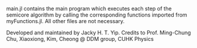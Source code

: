 main.jl contains the main program which executes each step of the semicore algorithm by calling the corresponding functions imported from myFunctions.jl. All other files are not necessary.

Developed and maintained by Jacky H. T. Yip. Credits to Prof. Ming-Chung Chu, Xiaoxiong, Kim, Cheong @ DDM group, CUHK Physics
